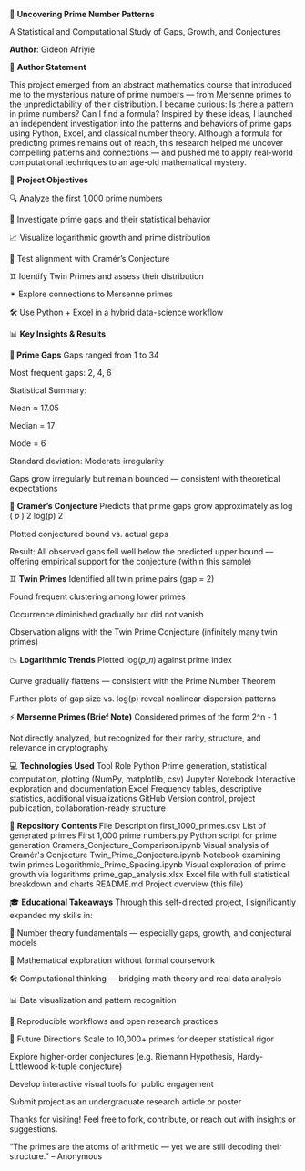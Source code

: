 🔢 **Uncovering Prime Number Patterns**

A Statistical and Computational Study of Gaps, Growth, and Conjectures

**Author**: Gideon Afriyie


🧠 **Author Statement**

This project emerged from an abstract mathematics course that introduced me to the mysterious nature of prime numbers — from Mersenne primes to the unpredictability of their distribution. I became curious: Is there a pattern in prime numbers? Can I find a formula? Inspired by these ideas, I launched an independent investigation into the patterns and behaviors of prime gaps using Python, Excel, and classical number theory. Although a formula for predicting primes remains out of reach, this research helped me uncover compelling patterns and connections — and pushed me to apply real-world computational techniques to an age-old mathematical mystery.

🎯 **Project Objectives**

🔍 Analyze the first 1,000 prime numbers

📏 Investigate prime gaps and their statistical behavior

📈 Visualize logarithmic growth and prime distribution

🧩 Test alignment with Cramér’s Conjecture

♊ Identify Twin Primes and assess their distribution

✴ Explore connections to Mersenne primes

🛠 Use Python + Excel in a hybrid data-science workflow

📊 **Key Insights & Results**

**📐 Prime Gaps**
Gaps ranged from 1 to 34

Most frequent gaps: 2, 4, 6

Statistical Summary:

Mean ≈ 17.05

Median = 17

Mode = 6

Standard deviation: Moderate irregularity

Gaps grow irregularly but remain bounded — consistent with theoretical expectations

🔎 **Cramér’s Conjecture**
Predicts that prime gaps grow approximately as 
log
⁡
(
𝑝
)
2
log(p) 
2
 

Plotted conjectured bound vs. actual gaps

Result: All observed gaps fell well below the predicted upper bound — offering empirical support for the conjecture (within this sample)

♊ **Twin Primes**
Identified all twin prime pairs (gap = 2)

Found frequent clustering among lower primes

Occurrence diminished gradually but did not vanish

Observation aligns with the Twin Prime Conjecture (infinitely many twin primes)

📉 **Logarithmic Trends**
Plotted log(𝑝_𝑛) against prime index

Curve gradually flattens — consistent with the Prime Number Theorem

Further plots of gap size vs. log(p) reveal nonlinear dispersion patterns

⚡ **Mersenne Primes (Brief Note)**
Considered primes of the form 2^n - 1

Not directly analyzed, but recognized for their rarity, structure, and relevance in cryptography

💻 **Technologies Used**
Tool	                   Role
Python	                 Prime generation, statistical computation, plotting (NumPy, matplotlib, csv)
Jupyter Notebook	       Interactive exploration and documentation
Excel	                   Frequency tables, descriptive statistics, additional visualizations
GitHub	                Version control, project publication, collaboration-ready structure

📁 **Repository Contents**
File	                              Description
first_1000_primes.csv	                 List of generated primes
First 1,000 prime numbers.py	         Python script for prime generation
Cramers_Conjecture_Comparison.ipynb	   Visual analysis of Cramér's Conjecture
Twin_Prime_Conjecture.ipynb	           Notebook examining twin primes
Logarithmic_Prime_Spacing.ipynb	        Visual exploration of prime growth via logarithms
prime_gap_analysis.xlsx	                Excel file with full statistical breakdown and charts
README.md	                              Project overview (this file)

🎓 **Educational Takeaways**
Through this self-directed project, I significantly expanded my skills in:

🔢 Number theory fundamentals — especially gaps, growth, and conjectural models

🧠 Mathematical exploration without formal coursework

🛠 Computational thinking — bridging math theory and real data analysis

📊 Data visualization and pattern recognition

📁 Reproducible workflows and open research practices

📌 Future Directions
Scale to 10,000+ primes for deeper statistical rigor

Explore higher-order conjectures (e.g. Riemann Hypothesis, Hardy-Littlewood k-tuple conjecture)

Develop interactive visual tools for public engagement

Submit project as an undergraduate research article or poster

Thanks for visiting! Feel free to fork, contribute, or reach out with insights or suggestions.

“The primes are the atoms of arithmetic — yet we are still decoding their structure.” – Anonymous

